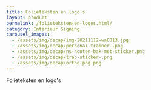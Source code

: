 ```yaml
---
title: Folieteksten en logo's
layout: product
permalink: /folieteksten-en-logos.html/
category: Interieur Signing
carousel_images:
  - /assets/img/decap/img-20211112-wa0013.jpg
  - /assets/img/decap/personal-trainer-.png
  - /assets/img/decap/ns-houten-bak-met-sticker.png
  - /assets/img/decap/trap-sticker-.png
  - /assets/img/decap/ortho-png.png
---
```


Folieteksten en logo's
